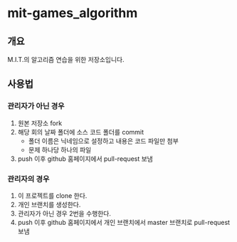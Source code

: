 # mit-games_algorithm

## 개요

M.I.T.의 알고리즘 연습을 위한 저장소입니다.

## 사용법

### 관리자가 아닌 경우
1. 원본 저장소 fork
2. 해당 회의 날짜 폴더에 소스 코드 폴더를 commit
    * 폴더 이름은 닉네임으로 설정하고 내용은 코드 파일만 첨부
    * 문제 하나당 하나의 파일
3. push 이후 github 홈페이지에서 pull-request 보냄

### 관리자의 경우
1. 이 프로젝트를 clone 한다.
2. 개인 브랜치를 생성한다.
3. 관리자가 아닌 경우 2번을 수행한다.
4. push 이후 github 홈페이지에서 개인 브랜치에서 master 브랜치로 pull-request 보냄
